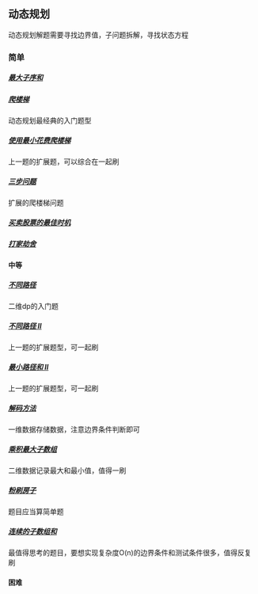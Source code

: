 ## 动态规划
动态规划解题需要寻找边界值，子问题拆解，寻找状态方程

### 简单
##### [最大子序和](../../leetcode/editor/cn/[53]最大子序和.js)
##### [爬楼梯](../../leetcode/editor/cn/[70]爬楼梯.js)
动态规划最经典的入门题型
##### [使用最小花费爬楼梯](../../leetcode/editor/cn/[746]使用最小花费爬楼梯.js)
上一题的扩展题，可以综合在一起刷
##### [三步问题](../../leetcode/editor/cn/[面试题08.01]三步问题.js)
扩展的爬楼梯问题

##### [买卖股票的最佳时机](../../leetcode/editor/cn/[121]买卖股票的最佳时机.js)
##### [打家劫舍](../../leetcode/editor/cn/[198]打家劫舍.js)




#### 中等
##### [不同路径](../../leetcode/editor/cn/[62]不同路径.js)
二维dp的入门题
##### [不同路径 II](../../leetcode/editor/cn/[63]不同路径II.js)
上一题的扩展题型，可一起刷
##### [最小路径和 II](../../leetcode/editor/cn/[64]最小路径和.js)
上一题的扩展题型，可一起刷

##### [解码方法](../../leetcode/editor/cn/[91]解码方法.js)
一维数据存储数据，注意边界条件判断即可
##### [乘积最大子数组](../../leetcode/editor/cn/[152]乘积最大子数组.js)
二维数据记录最大和最小值，值得一刷
##### [粉刷房子](../../leetcode/editor/cn/[256]粉刷房子.js)
题目应当算简单题
##### [连续的子数组和](../../leetcode/editor/cn/[523]连续的子数组和.js)
最值得思考的题目，要想实现复杂度O(n)的边界条件和测试条件很多，值得反复刷

#### 困难
